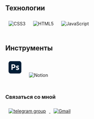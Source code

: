 

<br/>

## Технологии

<div>  
<img style="margin: 10px" src="https://profilinator.rishav.dev/skills-assets/css3-original-wordmark.svg" alt="CSS3" height="50" />
<img style="margin: 10px" src="https://profilinator.rishav.dev/skills-assets/html5-original-wordmark.svg" alt="HTML5" height="50" />
<img style="margin: 10px" src="https://profilinator.rishav.dev/skills-assets/javascript-original.svg" alt="JavaScript" height="50" />
</div>

<br/>

## Инструменты

<div >  
 <img style="margin: 10px" src="https://raw.githubusercontent.com/devicons/devicon/1119b9f84c0290e0f0b38982099a2bd027a48bf1/icons/photoshop/photoshop-plain.svg" alt="photoshop" width="40" height="40"/>
 <img style="margin: 10px" src="https://upload.wikimedia.org/wikipedia/commons/e/e9/Notion-logo.svg" alt="Notion" width="40" height="40"/>
</div>

<br/>

### Связаться со мной

 <div>
        <a href="https://t.me/OlesyaSemiguk" target="_blank">
      <img style="margin: 10px" src="https://cdn-icons-png.flaticon.com/512/2111/2111646.png" width="40" height="40" alt="telegram group" />
    </a>
    <a href="mailto:Olesya.semiguk@gmail.com"target="_blank">
      <img style="margin: 10px" src="https://cdn-icons-png.flaticon.com/512/732/732200.png"  width="40" height="40" alt="Gmail"/>
    </a>
  </div>
